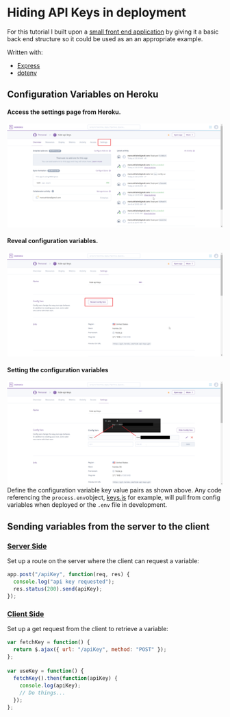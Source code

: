 # Hiding API Keys in deployment

For this tutorial I built upon a [small front end application](https://github.com/marcushilaire/giphy) by giving it a basic back end structure so it could be used as an an appropriate example.

Written with:

- [Express](https://www.npmjs.com/package/express)
- [dotenv](https://www.npmjs.com/package/dotenv)

## Configuration Variables on Heroku

#### Access the settings page from Heroku.

![](./instructionalImages/HerokuA.png)

#### Reveal configuration variables.

![](./instructionalImages/HerokuB.png)

#### Setting the configuration variables

![](./instructionalImages/HerokuC.png)
Define the configuration variable key value pairs as shown above.
Any code referencing the `process.env`object, [keys.js](keys.js) for example, will pull from config variables when deployed or the `.env` file in development.

## Sending variables from the server to the client

### [Server Side](server.js)

Set up a route on the server where the client can request a variable:

```js
app.post("/apiKey", function(req, res) {
  console.log("api key requested");
  res.status(200).send(apiKey);
});
```

### [Client Side](./public/logic/logic.js)

Set up a get request from the client to retrieve a variable:

```js
var fetchKey = function() {
  return $.ajax({ url: "/apiKey", method: "POST" });
};

var useKey = function() {
  fetchKey().then(function(apiKey) {
    console.log(apiKey);
    // Do things...
  });
};
```

